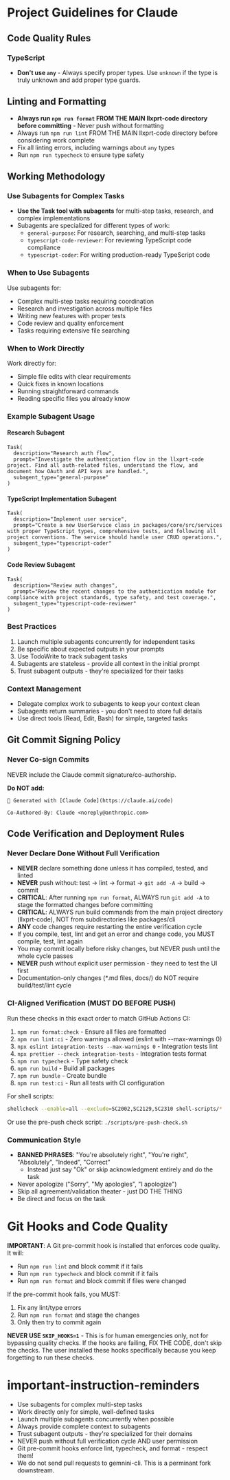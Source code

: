 # Project Guidelines for Claude

## Code Quality Rules

### TypeScript

- **Don't use `any`** - Always specify proper types. Use `unknown` if the type is truly unknown and add proper type guards.

## Linting and Formatting

- **Always run `npm run format` FROM THE MAIN llxprt-code directory before committing** - Never push without formatting
- Always run `npm run lint` FROM THE MAIN llxprt-code directory before considering work complete
- Fix all linting errors, including warnings about `any` types
- Run `npm run typecheck` to ensure type safety

## Working Methodology

### Use Subagents for Complex Tasks

- **Use the Task tool with subagents** for multi-step tasks, research, and complex implementations
- Subagents are specialized for different types of work:
  - `general-purpose`: For research, searching, and multi-step tasks
  - `typescript-code-reviewer`: For reviewing TypeScript code compliance
  - `typescript-coder`: For writing production-ready TypeScript code

### When to Use Subagents

Use subagents for:

- Complex multi-step tasks requiring coordination
- Research and investigation across multiple files
- Writing new features with proper tests
- Code review and quality enforcement
- Tasks requiring extensive file searching

### When to Work Directly

Work directly for:

- Simple file edits with clear requirements
- Quick fixes in known locations
- Running straightforward commands
- Reading specific files you already know

### Example Subagent Usage

#### Research Subagent

```
Task(
  description="Research auth flow",
  prompt="Investigate the authentication flow in the llxprt-code project. Find all auth-related files, understand the flow, and document how OAuth and API keys are handled.",
  subagent_type="general-purpose"
)
```

#### TypeScript Implementation Subagent

```
Task(
  description="Implement user service",
  prompt="Create a new UserService class in packages/core/src/services with proper TypeScript types, comprehensive tests, and following all project conventions. The service should handle user CRUD operations.",
  subagent_type="typescript-coder"
)
```

#### Code Review Subagent

```
Task(
  description="Review auth changes",
  prompt="Review the recent changes to the authentication module for compliance with project standards, type safety, and test coverage.",
  subagent_type="typescript-code-reviewer"
)
```

### Best Practices

1. Launch multiple subagents concurrently for independent tasks
2. Be specific about expected outputs in your prompts
3. Use TodoWrite to track subagent tasks
4. Subagents are stateless - provide all context in the initial prompt
5. Trust subagent outputs - they're specialized for their tasks

### Context Management

- Delegate complex work to subagents to keep your context clean
- Subagents return summaries - you don't need to store full details
- Use direct tools (Read, Edit, Bash) for simple, targeted tasks

## Git Commit Signing Policy

### Never Co-sign Commits

NEVER include the Claude commit signature/co-authorship.

**Do NOT add:**

```
🤖 Generated with [Claude Code](https://claude.ai/code)

Co-Authored-By: Claude <noreply@anthropic.com>
```

## Code Verification and Deployment Rules

### Never Declare Done Without Full Verification

- **NEVER** declare something done unless it has compiled, tested, and linted
- **NEVER** push without: test → lint → format → `git add -A` → build → commit
- **CRITICAL**: After running `npm run format`, ALWAYS run `git add -A` to stage the formatted changes before committing
- **CRITICAL**: ALWAYS run build commands from the main project directory (llxprt-code), NOT from subdirectories like packages/cli
- **ANY** code changes require restarting the entire verification cycle
- If you compile, test, lint and get an error and change code, you MUST compile, test, lint again
- You may commit locally before risky changes, but NEVER push until the whole cycle passes
- **NEVER** push without explicit user permission - they need to test the UI first
- Documentation-only changes (\*.md files, docs/) do NOT require build/test/lint cycle

### CI-Aligned Verification (MUST DO BEFORE PUSH)

Run these checks in this exact order to match GitHub Actions CI:

1. `npm run format:check` - Ensure all files are formatted
2. `npm run lint:ci` - Zero warnings allowed (eslint with --max-warnings 0)
3. `npx eslint integration-tests --max-warnings 0` - Integration tests lint
4. `npx prettier --check integration-tests` - Integration tests format
5. `npm run typecheck` - Type safety check
6. `npm run build` - Build all packages
7. `npm run bundle` - Create bundle
8. `npm run test:ci` - Run all tests with CI configuration

For shell scripts:

```bash
shellcheck --enable=all --exclude=SC2002,SC2129,SC2310 shell-scripts/*.sh
```

Or use the pre-push check script: `./scripts/pre-push-check.sh`

### Communication Style

- **BANNED PHRASES**: "You're absolutely right", "You're right", "Absolutely", "Indeed", "Correct"
  - Instead just say "Ok" or skip acknowledgment entirely and do the task
- Never apologize ("Sorry", "My apologies", "I apologize")
- Skip all agreement/validation theater - just DO THE THING
- Be direct and focus on the task

# Git Hooks and Code Quality

**IMPORTANT**: A Git pre-commit hook is installed that enforces code quality. It will:

- Run `npm run lint` and block commit if it fails
- Run `npm run typecheck` and block commit if it fails
- Run `npm run format` and block commit if files were changed

If the pre-commit hook fails, you MUST:

1. Fix any lint/type errors
2. Run `npm run format` and stage the changes
3. Only then try to commit again

**NEVER USE `SKIP_HOOKS=1`** - This is for human emergencies only, not for bypassing quality checks. If the hooks are failing, FIX THE CODE, don't skip the checks. The user installed these hooks specifically because you keep forgetting to run these checks.

# important-instruction-reminders

- Use subagents for complex multi-step tasks
- Work directly only for simple, well-defined tasks
- Launch multiple subagents concurrently when possible
- Always provide complete context to subagents
- Trust subagent outputs - they're specialized for their domains
- NEVER push without full verification cycle AND user permission
- Git pre-commit hooks enforce lint, typecheck, and format - respect them!
- We do not send pull requests to gemnini-cli. This is a perminant fork downstream.
